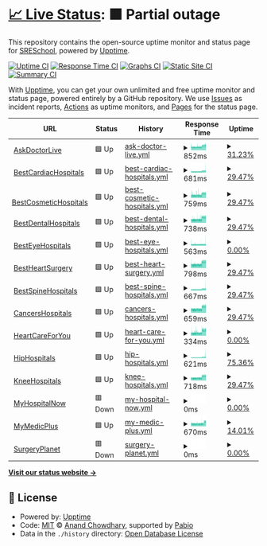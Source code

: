 # [📈 Live Status](https://SRESchool.github.io/AllMyhospitalnow-monitor-upptime): <!--live status--> **🟧 Partial outage**

This repository contains the open-source uptime monitor and status page for [SRESchool](https://SRESchool.github.io/AllMyhospitalnow-monitor-upptime), powered by [Upptime](https://github.com/upptime/upptime).

[![Uptime CI](https://github.com/SRESchool/AllMyhospitalnow-monitor-upptime/workflows/Uptime%20CI/badge.svg)](https://github.com/SRESchool/AllMyhospitalnow-monitor-upptime/actions?query=workflow%3A%22Uptime+CI%22)
[![Response Time CI](https://github.com/SRESchool/AllMyhospitalnow-monitor-upptime/workflows/Response%20Time%20CI/badge.svg)](https://github.com/SRESchool/AllMyhospitalnow-monitor-upptime/actions?query=workflow%3A%22Response+Time+CI%22)
[![Graphs CI](https://github.com/SRESchool/AllMyhospitalnow-monitor-upptime/workflows/Graphs%20CI/badge.svg)](https://github.com/SRESchool/AllMyhospitalnow-monitor-upptime/actions?query=workflow%3A%22Graphs+CI%22)
[![Static Site CI](https://github.com/SRESchool/AllMyhospitalnow-monitor-upptime/workflows/Static%20Site%20CI/badge.svg)](https://github.com/SRESchool/AllMyhospitalnow-monitor-upptime/actions?query=workflow%3A%22Static+Site+CI%22)
[![Summary CI](https://github.com/SRESchool/AllMyhospitalnow-monitor-upptime/workflows/Summary%20CI/badge.svg)](https://github.com/SRESchool/AllMyhospitalnow-monitor-upptime/actions?query=workflow%3A%22Summary+CI%22)

With [Upptime](https://upptime.js.org), you can get your own unlimited and free uptime monitor and status page, powered entirely by a GitHub repository. We use [Issues](https://github.com/SRESchool/AllMyhospitalnow-monitor-upptime/issues) as incident reports, [Actions](https://github.com/SRESchool/AllMyhospitalnow-monitor-upptime/actions) as uptime monitors, and [Pages](https://SRESchool.github.io/AllMyhospitalnow-monitor-upptime) for the status page.

<!--start: status pages-->
<!-- This summary is generated by Upptime (https://github.com/upptime/upptime) -->
<!-- Do not edit this manually, your changes will be overwritten -->
<!-- prettier-ignore -->
| URL | Status | History | Response Time | Uptime |
| --- | ------ | ------- | ------------- | ------ |
| <img alt="" src="https://icons.duckduckgo.com/ip3/askdoctorlive.com.ico" height="13"> [AskDoctorLive](https://askdoctorlive.com) | 🟩 Up | [ask-doctor-live.yml](https://github.com/SRESchool/AllMyhospitalnow-monitor-upptime/commits/HEAD/history/ask-doctor-live.yml) | <details><summary><img alt="Response time graph" src="./graphs/ask-doctor-live/response-time-week.png" height="20"> 852ms</summary><br><a href="https://SRESchool.github.io/AllMyhospitalnow-monitor-upptime/history/ask-doctor-live"><img alt="Response time 850" src="https://img.shields.io/endpoint?url=https%3A%2F%2Fraw.githubusercontent.com%2FSRESchool%2FAllMyhospitalnow-monitor-upptime%2FHEAD%2Fapi%2Fask-doctor-live%2Fresponse-time.json"></a><br><a href="https://SRESchool.github.io/AllMyhospitalnow-monitor-upptime/history/ask-doctor-live"><img alt="24-hour response time 1189" src="https://img.shields.io/endpoint?url=https%3A%2F%2Fraw.githubusercontent.com%2FSRESchool%2FAllMyhospitalnow-monitor-upptime%2FHEAD%2Fapi%2Fask-doctor-live%2Fresponse-time-day.json"></a><br><a href="https://SRESchool.github.io/AllMyhospitalnow-monitor-upptime/history/ask-doctor-live"><img alt="7-day response time 852" src="https://img.shields.io/endpoint?url=https%3A%2F%2Fraw.githubusercontent.com%2FSRESchool%2FAllMyhospitalnow-monitor-upptime%2FHEAD%2Fapi%2Fask-doctor-live%2Fresponse-time-week.json"></a><br><a href="https://SRESchool.github.io/AllMyhospitalnow-monitor-upptime/history/ask-doctor-live"><img alt="30-day response time 850" src="https://img.shields.io/endpoint?url=https%3A%2F%2Fraw.githubusercontent.com%2FSRESchool%2FAllMyhospitalnow-monitor-upptime%2FHEAD%2Fapi%2Fask-doctor-live%2Fresponse-time-month.json"></a><br><a href="https://SRESchool.github.io/AllMyhospitalnow-monitor-upptime/history/ask-doctor-live"><img alt="1-year response time 850" src="https://img.shields.io/endpoint?url=https%3A%2F%2Fraw.githubusercontent.com%2FSRESchool%2FAllMyhospitalnow-monitor-upptime%2FHEAD%2Fapi%2Fask-doctor-live%2Fresponse-time-year.json"></a></details> | <details><summary><a href="https://SRESchool.github.io/AllMyhospitalnow-monitor-upptime/history/ask-doctor-live">31.23%</a></summary><a href="https://SRESchool.github.io/AllMyhospitalnow-monitor-upptime/history/ask-doctor-live"><img alt="All-time uptime 29.01%" src="https://img.shields.io/endpoint?url=https%3A%2F%2Fraw.githubusercontent.com%2FSRESchool%2FAllMyhospitalnow-monitor-upptime%2FHEAD%2Fapi%2Fask-doctor-live%2Fuptime.json"></a><br><a href="https://SRESchool.github.io/AllMyhospitalnow-monitor-upptime/history/ask-doctor-live"><img alt="24-hour uptime 100.00%" src="https://img.shields.io/endpoint?url=https%3A%2F%2Fraw.githubusercontent.com%2FSRESchool%2FAllMyhospitalnow-monitor-upptime%2FHEAD%2Fapi%2Fask-doctor-live%2Fuptime-day.json"></a><br><a href="https://SRESchool.github.io/AllMyhospitalnow-monitor-upptime/history/ask-doctor-live"><img alt="7-day uptime 31.23%" src="https://img.shields.io/endpoint?url=https%3A%2F%2Fraw.githubusercontent.com%2FSRESchool%2FAllMyhospitalnow-monitor-upptime%2FHEAD%2Fapi%2Fask-doctor-live%2Fuptime-week.json"></a><br><a href="https://SRESchool.github.io/AllMyhospitalnow-monitor-upptime/history/ask-doctor-live"><img alt="30-day uptime 29.01%" src="https://img.shields.io/endpoint?url=https%3A%2F%2Fraw.githubusercontent.com%2FSRESchool%2FAllMyhospitalnow-monitor-upptime%2FHEAD%2Fapi%2Fask-doctor-live%2Fuptime-month.json"></a><br><a href="https://SRESchool.github.io/AllMyhospitalnow-monitor-upptime/history/ask-doctor-live"><img alt="1-year uptime 29.01%" src="https://img.shields.io/endpoint?url=https%3A%2F%2Fraw.githubusercontent.com%2FSRESchool%2FAllMyhospitalnow-monitor-upptime%2FHEAD%2Fapi%2Fask-doctor-live%2Fuptime-year.json"></a></details>
| <img alt="" src="https://icons.duckduckgo.com/ip3/bestcardiachospitals.com.ico" height="13"> [BestCardiacHospitals](https://bestcardiachospitals.com) | 🟩 Up | [best-cardiac-hospitals.yml](https://github.com/SRESchool/AllMyhospitalnow-monitor-upptime/commits/HEAD/history/best-cardiac-hospitals.yml) | <details><summary><img alt="Response time graph" src="./graphs/best-cardiac-hospitals/response-time-week.png" height="20"> 681ms</summary><br><a href="https://SRESchool.github.io/AllMyhospitalnow-monitor-upptime/history/best-cardiac-hospitals"><img alt="Response time 668" src="https://img.shields.io/endpoint?url=https%3A%2F%2Fraw.githubusercontent.com%2FSRESchool%2FAllMyhospitalnow-monitor-upptime%2FHEAD%2Fapi%2Fbest-cardiac-hospitals%2Fresponse-time.json"></a><br><a href="https://SRESchool.github.io/AllMyhospitalnow-monitor-upptime/history/best-cardiac-hospitals"><img alt="24-hour response time 1063" src="https://img.shields.io/endpoint?url=https%3A%2F%2Fraw.githubusercontent.com%2FSRESchool%2FAllMyhospitalnow-monitor-upptime%2FHEAD%2Fapi%2Fbest-cardiac-hospitals%2Fresponse-time-day.json"></a><br><a href="https://SRESchool.github.io/AllMyhospitalnow-monitor-upptime/history/best-cardiac-hospitals"><img alt="7-day response time 681" src="https://img.shields.io/endpoint?url=https%3A%2F%2Fraw.githubusercontent.com%2FSRESchool%2FAllMyhospitalnow-monitor-upptime%2FHEAD%2Fapi%2Fbest-cardiac-hospitals%2Fresponse-time-week.json"></a><br><a href="https://SRESchool.github.io/AllMyhospitalnow-monitor-upptime/history/best-cardiac-hospitals"><img alt="30-day response time 668" src="https://img.shields.io/endpoint?url=https%3A%2F%2Fraw.githubusercontent.com%2FSRESchool%2FAllMyhospitalnow-monitor-upptime%2FHEAD%2Fapi%2Fbest-cardiac-hospitals%2Fresponse-time-month.json"></a><br><a href="https://SRESchool.github.io/AllMyhospitalnow-monitor-upptime/history/best-cardiac-hospitals"><img alt="1-year response time 668" src="https://img.shields.io/endpoint?url=https%3A%2F%2Fraw.githubusercontent.com%2FSRESchool%2FAllMyhospitalnow-monitor-upptime%2FHEAD%2Fapi%2Fbest-cardiac-hospitals%2Fresponse-time-year.json"></a></details> | <details><summary><a href="https://SRESchool.github.io/AllMyhospitalnow-monitor-upptime/history/best-cardiac-hospitals">29.47%</a></summary><a href="https://SRESchool.github.io/AllMyhospitalnow-monitor-upptime/history/best-cardiac-hospitals"><img alt="All-time uptime 27.50%" src="https://img.shields.io/endpoint?url=https%3A%2F%2Fraw.githubusercontent.com%2FSRESchool%2FAllMyhospitalnow-monitor-upptime%2FHEAD%2Fapi%2Fbest-cardiac-hospitals%2Fuptime.json"></a><br><a href="https://SRESchool.github.io/AllMyhospitalnow-monitor-upptime/history/best-cardiac-hospitals"><img alt="24-hour uptime 100.00%" src="https://img.shields.io/endpoint?url=https%3A%2F%2Fraw.githubusercontent.com%2FSRESchool%2FAllMyhospitalnow-monitor-upptime%2FHEAD%2Fapi%2Fbest-cardiac-hospitals%2Fuptime-day.json"></a><br><a href="https://SRESchool.github.io/AllMyhospitalnow-monitor-upptime/history/best-cardiac-hospitals"><img alt="7-day uptime 29.47%" src="https://img.shields.io/endpoint?url=https%3A%2F%2Fraw.githubusercontent.com%2FSRESchool%2FAllMyhospitalnow-monitor-upptime%2FHEAD%2Fapi%2Fbest-cardiac-hospitals%2Fuptime-week.json"></a><br><a href="https://SRESchool.github.io/AllMyhospitalnow-monitor-upptime/history/best-cardiac-hospitals"><img alt="30-day uptime 27.50%" src="https://img.shields.io/endpoint?url=https%3A%2F%2Fraw.githubusercontent.com%2FSRESchool%2FAllMyhospitalnow-monitor-upptime%2FHEAD%2Fapi%2Fbest-cardiac-hospitals%2Fuptime-month.json"></a><br><a href="https://SRESchool.github.io/AllMyhospitalnow-monitor-upptime/history/best-cardiac-hospitals"><img alt="1-year uptime 27.50%" src="https://img.shields.io/endpoint?url=https%3A%2F%2Fraw.githubusercontent.com%2FSRESchool%2FAllMyhospitalnow-monitor-upptime%2FHEAD%2Fapi%2Fbest-cardiac-hospitals%2Fuptime-year.json"></a></details>
| <img alt="" src="https://icons.duckduckgo.com/ip3/bestcosmetichospitals.com.ico" height="13"> [BestCosmeticHospitals](https://bestcosmetichospitals.com) | 🟩 Up | [best-cosmetic-hospitals.yml](https://github.com/SRESchool/AllMyhospitalnow-monitor-upptime/commits/HEAD/history/best-cosmetic-hospitals.yml) | <details><summary><img alt="Response time graph" src="./graphs/best-cosmetic-hospitals/response-time-week.png" height="20"> 759ms</summary><br><a href="https://SRESchool.github.io/AllMyhospitalnow-monitor-upptime/history/best-cosmetic-hospitals"><img alt="Response time 743" src="https://img.shields.io/endpoint?url=https%3A%2F%2Fraw.githubusercontent.com%2FSRESchool%2FAllMyhospitalnow-monitor-upptime%2FHEAD%2Fapi%2Fbest-cosmetic-hospitals%2Fresponse-time.json"></a><br><a href="https://SRESchool.github.io/AllMyhospitalnow-monitor-upptime/history/best-cosmetic-hospitals"><img alt="24-hour response time 1104" src="https://img.shields.io/endpoint?url=https%3A%2F%2Fraw.githubusercontent.com%2FSRESchool%2FAllMyhospitalnow-monitor-upptime%2FHEAD%2Fapi%2Fbest-cosmetic-hospitals%2Fresponse-time-day.json"></a><br><a href="https://SRESchool.github.io/AllMyhospitalnow-monitor-upptime/history/best-cosmetic-hospitals"><img alt="7-day response time 759" src="https://img.shields.io/endpoint?url=https%3A%2F%2Fraw.githubusercontent.com%2FSRESchool%2FAllMyhospitalnow-monitor-upptime%2FHEAD%2Fapi%2Fbest-cosmetic-hospitals%2Fresponse-time-week.json"></a><br><a href="https://SRESchool.github.io/AllMyhospitalnow-monitor-upptime/history/best-cosmetic-hospitals"><img alt="30-day response time 743" src="https://img.shields.io/endpoint?url=https%3A%2F%2Fraw.githubusercontent.com%2FSRESchool%2FAllMyhospitalnow-monitor-upptime%2FHEAD%2Fapi%2Fbest-cosmetic-hospitals%2Fresponse-time-month.json"></a><br><a href="https://SRESchool.github.io/AllMyhospitalnow-monitor-upptime/history/best-cosmetic-hospitals"><img alt="1-year response time 743" src="https://img.shields.io/endpoint?url=https%3A%2F%2Fraw.githubusercontent.com%2FSRESchool%2FAllMyhospitalnow-monitor-upptime%2FHEAD%2Fapi%2Fbest-cosmetic-hospitals%2Fresponse-time-year.json"></a></details> | <details><summary><a href="https://SRESchool.github.io/AllMyhospitalnow-monitor-upptime/history/best-cosmetic-hospitals">29.47%</a></summary><a href="https://SRESchool.github.io/AllMyhospitalnow-monitor-upptime/history/best-cosmetic-hospitals"><img alt="All-time uptime 27.50%" src="https://img.shields.io/endpoint?url=https%3A%2F%2Fraw.githubusercontent.com%2FSRESchool%2FAllMyhospitalnow-monitor-upptime%2FHEAD%2Fapi%2Fbest-cosmetic-hospitals%2Fuptime.json"></a><br><a href="https://SRESchool.github.io/AllMyhospitalnow-monitor-upptime/history/best-cosmetic-hospitals"><img alt="24-hour uptime 100.00%" src="https://img.shields.io/endpoint?url=https%3A%2F%2Fraw.githubusercontent.com%2FSRESchool%2FAllMyhospitalnow-monitor-upptime%2FHEAD%2Fapi%2Fbest-cosmetic-hospitals%2Fuptime-day.json"></a><br><a href="https://SRESchool.github.io/AllMyhospitalnow-monitor-upptime/history/best-cosmetic-hospitals"><img alt="7-day uptime 29.47%" src="https://img.shields.io/endpoint?url=https%3A%2F%2Fraw.githubusercontent.com%2FSRESchool%2FAllMyhospitalnow-monitor-upptime%2FHEAD%2Fapi%2Fbest-cosmetic-hospitals%2Fuptime-week.json"></a><br><a href="https://SRESchool.github.io/AllMyhospitalnow-monitor-upptime/history/best-cosmetic-hospitals"><img alt="30-day uptime 27.50%" src="https://img.shields.io/endpoint?url=https%3A%2F%2Fraw.githubusercontent.com%2FSRESchool%2FAllMyhospitalnow-monitor-upptime%2FHEAD%2Fapi%2Fbest-cosmetic-hospitals%2Fuptime-month.json"></a><br><a href="https://SRESchool.github.io/AllMyhospitalnow-monitor-upptime/history/best-cosmetic-hospitals"><img alt="1-year uptime 27.50%" src="https://img.shields.io/endpoint?url=https%3A%2F%2Fraw.githubusercontent.com%2FSRESchool%2FAllMyhospitalnow-monitor-upptime%2FHEAD%2Fapi%2Fbest-cosmetic-hospitals%2Fuptime-year.json"></a></details>
| <img alt="" src="https://icons.duckduckgo.com/ip3/bestdentalhospitals.com.ico" height="13"> [BestDentalHospitals](https://bestdentalhospitals.com) | 🟩 Up | [best-dental-hospitals.yml](https://github.com/SRESchool/AllMyhospitalnow-monitor-upptime/commits/HEAD/history/best-dental-hospitals.yml) | <details><summary><img alt="Response time graph" src="./graphs/best-dental-hospitals/response-time-week.png" height="20"> 738ms</summary><br><a href="https://SRESchool.github.io/AllMyhospitalnow-monitor-upptime/history/best-dental-hospitals"><img alt="Response time 720" src="https://img.shields.io/endpoint?url=https%3A%2F%2Fraw.githubusercontent.com%2FSRESchool%2FAllMyhospitalnow-monitor-upptime%2FHEAD%2Fapi%2Fbest-dental-hospitals%2Fresponse-time.json"></a><br><a href="https://SRESchool.github.io/AllMyhospitalnow-monitor-upptime/history/best-dental-hospitals"><img alt="24-hour response time 1109" src="https://img.shields.io/endpoint?url=https%3A%2F%2Fraw.githubusercontent.com%2FSRESchool%2FAllMyhospitalnow-monitor-upptime%2FHEAD%2Fapi%2Fbest-dental-hospitals%2Fresponse-time-day.json"></a><br><a href="https://SRESchool.github.io/AllMyhospitalnow-monitor-upptime/history/best-dental-hospitals"><img alt="7-day response time 738" src="https://img.shields.io/endpoint?url=https%3A%2F%2Fraw.githubusercontent.com%2FSRESchool%2FAllMyhospitalnow-monitor-upptime%2FHEAD%2Fapi%2Fbest-dental-hospitals%2Fresponse-time-week.json"></a><br><a href="https://SRESchool.github.io/AllMyhospitalnow-monitor-upptime/history/best-dental-hospitals"><img alt="30-day response time 720" src="https://img.shields.io/endpoint?url=https%3A%2F%2Fraw.githubusercontent.com%2FSRESchool%2FAllMyhospitalnow-monitor-upptime%2FHEAD%2Fapi%2Fbest-dental-hospitals%2Fresponse-time-month.json"></a><br><a href="https://SRESchool.github.io/AllMyhospitalnow-monitor-upptime/history/best-dental-hospitals"><img alt="1-year response time 720" src="https://img.shields.io/endpoint?url=https%3A%2F%2Fraw.githubusercontent.com%2FSRESchool%2FAllMyhospitalnow-monitor-upptime%2FHEAD%2Fapi%2Fbest-dental-hospitals%2Fresponse-time-year.json"></a></details> | <details><summary><a href="https://SRESchool.github.io/AllMyhospitalnow-monitor-upptime/history/best-dental-hospitals">29.47%</a></summary><a href="https://SRESchool.github.io/AllMyhospitalnow-monitor-upptime/history/best-dental-hospitals"><img alt="All-time uptime 27.51%" src="https://img.shields.io/endpoint?url=https%3A%2F%2Fraw.githubusercontent.com%2FSRESchool%2FAllMyhospitalnow-monitor-upptime%2FHEAD%2Fapi%2Fbest-dental-hospitals%2Fuptime.json"></a><br><a href="https://SRESchool.github.io/AllMyhospitalnow-monitor-upptime/history/best-dental-hospitals"><img alt="24-hour uptime 100.00%" src="https://img.shields.io/endpoint?url=https%3A%2F%2Fraw.githubusercontent.com%2FSRESchool%2FAllMyhospitalnow-monitor-upptime%2FHEAD%2Fapi%2Fbest-dental-hospitals%2Fuptime-day.json"></a><br><a href="https://SRESchool.github.io/AllMyhospitalnow-monitor-upptime/history/best-dental-hospitals"><img alt="7-day uptime 29.47%" src="https://img.shields.io/endpoint?url=https%3A%2F%2Fraw.githubusercontent.com%2FSRESchool%2FAllMyhospitalnow-monitor-upptime%2FHEAD%2Fapi%2Fbest-dental-hospitals%2Fuptime-week.json"></a><br><a href="https://SRESchool.github.io/AllMyhospitalnow-monitor-upptime/history/best-dental-hospitals"><img alt="30-day uptime 27.51%" src="https://img.shields.io/endpoint?url=https%3A%2F%2Fraw.githubusercontent.com%2FSRESchool%2FAllMyhospitalnow-monitor-upptime%2FHEAD%2Fapi%2Fbest-dental-hospitals%2Fuptime-month.json"></a><br><a href="https://SRESchool.github.io/AllMyhospitalnow-monitor-upptime/history/best-dental-hospitals"><img alt="1-year uptime 27.51%" src="https://img.shields.io/endpoint?url=https%3A%2F%2Fraw.githubusercontent.com%2FSRESchool%2FAllMyhospitalnow-monitor-upptime%2FHEAD%2Fapi%2Fbest-dental-hospitals%2Fuptime-year.json"></a></details>
| <img alt="" src="https://icons.duckduckgo.com/ip3/besteyehospitals.com.ico" height="13"> [BestEyeHospitals](https://besteyehospitals.com) | 🟩 Up | [best-eye-hospitals.yml](https://github.com/SRESchool/AllMyhospitalnow-monitor-upptime/commits/HEAD/history/best-eye-hospitals.yml) | <details><summary><img alt="Response time graph" src="./graphs/best-eye-hospitals/response-time-week.png" height="20"> 563ms</summary><br><a href="https://SRESchool.github.io/AllMyhospitalnow-monitor-upptime/history/best-eye-hospitals"><img alt="Response time 562" src="https://img.shields.io/endpoint?url=https%3A%2F%2Fraw.githubusercontent.com%2FSRESchool%2FAllMyhospitalnow-monitor-upptime%2FHEAD%2Fapi%2Fbest-eye-hospitals%2Fresponse-time.json"></a><br><a href="https://SRESchool.github.io/AllMyhospitalnow-monitor-upptime/history/best-eye-hospitals"><img alt="24-hour response time 619" src="https://img.shields.io/endpoint?url=https%3A%2F%2Fraw.githubusercontent.com%2FSRESchool%2FAllMyhospitalnow-monitor-upptime%2FHEAD%2Fapi%2Fbest-eye-hospitals%2Fresponse-time-day.json"></a><br><a href="https://SRESchool.github.io/AllMyhospitalnow-monitor-upptime/history/best-eye-hospitals"><img alt="7-day response time 563" src="https://img.shields.io/endpoint?url=https%3A%2F%2Fraw.githubusercontent.com%2FSRESchool%2FAllMyhospitalnow-monitor-upptime%2FHEAD%2Fapi%2Fbest-eye-hospitals%2Fresponse-time-week.json"></a><br><a href="https://SRESchool.github.io/AllMyhospitalnow-monitor-upptime/history/best-eye-hospitals"><img alt="30-day response time 562" src="https://img.shields.io/endpoint?url=https%3A%2F%2Fraw.githubusercontent.com%2FSRESchool%2FAllMyhospitalnow-monitor-upptime%2FHEAD%2Fapi%2Fbest-eye-hospitals%2Fresponse-time-month.json"></a><br><a href="https://SRESchool.github.io/AllMyhospitalnow-monitor-upptime/history/best-eye-hospitals"><img alt="1-year response time 562" src="https://img.shields.io/endpoint?url=https%3A%2F%2Fraw.githubusercontent.com%2FSRESchool%2FAllMyhospitalnow-monitor-upptime%2FHEAD%2Fapi%2Fbest-eye-hospitals%2Fresponse-time-year.json"></a></details> | <details><summary><a href="https://SRESchool.github.io/AllMyhospitalnow-monitor-upptime/history/best-eye-hospitals">0.00%</a></summary><a href="https://SRESchool.github.io/AllMyhospitalnow-monitor-upptime/history/best-eye-hospitals"><img alt="All-time uptime 1.96%" src="https://img.shields.io/endpoint?url=https%3A%2F%2Fraw.githubusercontent.com%2FSRESchool%2FAllMyhospitalnow-monitor-upptime%2FHEAD%2Fapi%2Fbest-eye-hospitals%2Fuptime.json"></a><br><a href="https://SRESchool.github.io/AllMyhospitalnow-monitor-upptime/history/best-eye-hospitals"><img alt="24-hour uptime 0.00%" src="https://img.shields.io/endpoint?url=https%3A%2F%2Fraw.githubusercontent.com%2FSRESchool%2FAllMyhospitalnow-monitor-upptime%2FHEAD%2Fapi%2Fbest-eye-hospitals%2Fuptime-day.json"></a><br><a href="https://SRESchool.github.io/AllMyhospitalnow-monitor-upptime/history/best-eye-hospitals"><img alt="7-day uptime 0.00%" src="https://img.shields.io/endpoint?url=https%3A%2F%2Fraw.githubusercontent.com%2FSRESchool%2FAllMyhospitalnow-monitor-upptime%2FHEAD%2Fapi%2Fbest-eye-hospitals%2Fuptime-week.json"></a><br><a href="https://SRESchool.github.io/AllMyhospitalnow-monitor-upptime/history/best-eye-hospitals"><img alt="30-day uptime 1.96%" src="https://img.shields.io/endpoint?url=https%3A%2F%2Fraw.githubusercontent.com%2FSRESchool%2FAllMyhospitalnow-monitor-upptime%2FHEAD%2Fapi%2Fbest-eye-hospitals%2Fuptime-month.json"></a><br><a href="https://SRESchool.github.io/AllMyhospitalnow-monitor-upptime/history/best-eye-hospitals"><img alt="1-year uptime 1.96%" src="https://img.shields.io/endpoint?url=https%3A%2F%2Fraw.githubusercontent.com%2FSRESchool%2FAllMyhospitalnow-monitor-upptime%2FHEAD%2Fapi%2Fbest-eye-hospitals%2Fuptime-year.json"></a></details>
| <img alt="" src="https://icons.duckduckgo.com/ip3/bestheartsurgery.com.ico" height="13"> [BestHeartSurgery](https://bestheartsurgery.com) | 🟩 Up | [best-heart-surgery.yml](https://github.com/SRESchool/AllMyhospitalnow-monitor-upptime/commits/HEAD/history/best-heart-surgery.yml) | <details><summary><img alt="Response time graph" src="./graphs/best-heart-surgery/response-time-week.png" height="20"> 798ms</summary><br><a href="https://SRESchool.github.io/AllMyhospitalnow-monitor-upptime/history/best-heart-surgery"><img alt="Response time 778" src="https://img.shields.io/endpoint?url=https%3A%2F%2Fraw.githubusercontent.com%2FSRESchool%2FAllMyhospitalnow-monitor-upptime%2FHEAD%2Fapi%2Fbest-heart-surgery%2Fresponse-time.json"></a><br><a href="https://SRESchool.github.io/AllMyhospitalnow-monitor-upptime/history/best-heart-surgery"><img alt="24-hour response time 1235" src="https://img.shields.io/endpoint?url=https%3A%2F%2Fraw.githubusercontent.com%2FSRESchool%2FAllMyhospitalnow-monitor-upptime%2FHEAD%2Fapi%2Fbest-heart-surgery%2Fresponse-time-day.json"></a><br><a href="https://SRESchool.github.io/AllMyhospitalnow-monitor-upptime/history/best-heart-surgery"><img alt="7-day response time 798" src="https://img.shields.io/endpoint?url=https%3A%2F%2Fraw.githubusercontent.com%2FSRESchool%2FAllMyhospitalnow-monitor-upptime%2FHEAD%2Fapi%2Fbest-heart-surgery%2Fresponse-time-week.json"></a><br><a href="https://SRESchool.github.io/AllMyhospitalnow-monitor-upptime/history/best-heart-surgery"><img alt="30-day response time 778" src="https://img.shields.io/endpoint?url=https%3A%2F%2Fraw.githubusercontent.com%2FSRESchool%2FAllMyhospitalnow-monitor-upptime%2FHEAD%2Fapi%2Fbest-heart-surgery%2Fresponse-time-month.json"></a><br><a href="https://SRESchool.github.io/AllMyhospitalnow-monitor-upptime/history/best-heart-surgery"><img alt="1-year response time 778" src="https://img.shields.io/endpoint?url=https%3A%2F%2Fraw.githubusercontent.com%2FSRESchool%2FAllMyhospitalnow-monitor-upptime%2FHEAD%2Fapi%2Fbest-heart-surgery%2Fresponse-time-year.json"></a></details> | <details><summary><a href="https://SRESchool.github.io/AllMyhospitalnow-monitor-upptime/history/best-heart-surgery">29.47%</a></summary><a href="https://SRESchool.github.io/AllMyhospitalnow-monitor-upptime/history/best-heart-surgery"><img alt="All-time uptime 27.52%" src="https://img.shields.io/endpoint?url=https%3A%2F%2Fraw.githubusercontent.com%2FSRESchool%2FAllMyhospitalnow-monitor-upptime%2FHEAD%2Fapi%2Fbest-heart-surgery%2Fuptime.json"></a><br><a href="https://SRESchool.github.io/AllMyhospitalnow-monitor-upptime/history/best-heart-surgery"><img alt="24-hour uptime 100.00%" src="https://img.shields.io/endpoint?url=https%3A%2F%2Fraw.githubusercontent.com%2FSRESchool%2FAllMyhospitalnow-monitor-upptime%2FHEAD%2Fapi%2Fbest-heart-surgery%2Fuptime-day.json"></a><br><a href="https://SRESchool.github.io/AllMyhospitalnow-monitor-upptime/history/best-heart-surgery"><img alt="7-day uptime 29.47%" src="https://img.shields.io/endpoint?url=https%3A%2F%2Fraw.githubusercontent.com%2FSRESchool%2FAllMyhospitalnow-monitor-upptime%2FHEAD%2Fapi%2Fbest-heart-surgery%2Fuptime-week.json"></a><br><a href="https://SRESchool.github.io/AllMyhospitalnow-monitor-upptime/history/best-heart-surgery"><img alt="30-day uptime 27.52%" src="https://img.shields.io/endpoint?url=https%3A%2F%2Fraw.githubusercontent.com%2FSRESchool%2FAllMyhospitalnow-monitor-upptime%2FHEAD%2Fapi%2Fbest-heart-surgery%2Fuptime-month.json"></a><br><a href="https://SRESchool.github.io/AllMyhospitalnow-monitor-upptime/history/best-heart-surgery"><img alt="1-year uptime 27.52%" src="https://img.shields.io/endpoint?url=https%3A%2F%2Fraw.githubusercontent.com%2FSRESchool%2FAllMyhospitalnow-monitor-upptime%2FHEAD%2Fapi%2Fbest-heart-surgery%2Fuptime-year.json"></a></details>
| <img alt="" src="https://icons.duckduckgo.com/ip3/bestspinehospitals.com.ico" height="13"> [BestSpineHospitals](https://bestspinehospitals.com) | 🟩 Up | [best-spine-hospitals.yml](https://github.com/SRESchool/AllMyhospitalnow-monitor-upptime/commits/HEAD/history/best-spine-hospitals.yml) | <details><summary><img alt="Response time graph" src="./graphs/best-spine-hospitals/response-time-week.png" height="20"> 667ms</summary><br><a href="https://SRESchool.github.io/AllMyhospitalnow-monitor-upptime/history/best-spine-hospitals"><img alt="Response time 650" src="https://img.shields.io/endpoint?url=https%3A%2F%2Fraw.githubusercontent.com%2FSRESchool%2FAllMyhospitalnow-monitor-upptime%2FHEAD%2Fapi%2Fbest-spine-hospitals%2Fresponse-time.json"></a><br><a href="https://SRESchool.github.io/AllMyhospitalnow-monitor-upptime/history/best-spine-hospitals"><img alt="24-hour response time 1068" src="https://img.shields.io/endpoint?url=https%3A%2F%2Fraw.githubusercontent.com%2FSRESchool%2FAllMyhospitalnow-monitor-upptime%2FHEAD%2Fapi%2Fbest-spine-hospitals%2Fresponse-time-day.json"></a><br><a href="https://SRESchool.github.io/AllMyhospitalnow-monitor-upptime/history/best-spine-hospitals"><img alt="7-day response time 667" src="https://img.shields.io/endpoint?url=https%3A%2F%2Fraw.githubusercontent.com%2FSRESchool%2FAllMyhospitalnow-monitor-upptime%2FHEAD%2Fapi%2Fbest-spine-hospitals%2Fresponse-time-week.json"></a><br><a href="https://SRESchool.github.io/AllMyhospitalnow-monitor-upptime/history/best-spine-hospitals"><img alt="30-day response time 650" src="https://img.shields.io/endpoint?url=https%3A%2F%2Fraw.githubusercontent.com%2FSRESchool%2FAllMyhospitalnow-monitor-upptime%2FHEAD%2Fapi%2Fbest-spine-hospitals%2Fresponse-time-month.json"></a><br><a href="https://SRESchool.github.io/AllMyhospitalnow-monitor-upptime/history/best-spine-hospitals"><img alt="1-year response time 650" src="https://img.shields.io/endpoint?url=https%3A%2F%2Fraw.githubusercontent.com%2FSRESchool%2FAllMyhospitalnow-monitor-upptime%2FHEAD%2Fapi%2Fbest-spine-hospitals%2Fresponse-time-year.json"></a></details> | <details><summary><a href="https://SRESchool.github.io/AllMyhospitalnow-monitor-upptime/history/best-spine-hospitals">29.47%</a></summary><a href="https://SRESchool.github.io/AllMyhospitalnow-monitor-upptime/history/best-spine-hospitals"><img alt="All-time uptime 27.52%" src="https://img.shields.io/endpoint?url=https%3A%2F%2Fraw.githubusercontent.com%2FSRESchool%2FAllMyhospitalnow-monitor-upptime%2FHEAD%2Fapi%2Fbest-spine-hospitals%2Fuptime.json"></a><br><a href="https://SRESchool.github.io/AllMyhospitalnow-monitor-upptime/history/best-spine-hospitals"><img alt="24-hour uptime 100.00%" src="https://img.shields.io/endpoint?url=https%3A%2F%2Fraw.githubusercontent.com%2FSRESchool%2FAllMyhospitalnow-monitor-upptime%2FHEAD%2Fapi%2Fbest-spine-hospitals%2Fuptime-day.json"></a><br><a href="https://SRESchool.github.io/AllMyhospitalnow-monitor-upptime/history/best-spine-hospitals"><img alt="7-day uptime 29.47%" src="https://img.shields.io/endpoint?url=https%3A%2F%2Fraw.githubusercontent.com%2FSRESchool%2FAllMyhospitalnow-monitor-upptime%2FHEAD%2Fapi%2Fbest-spine-hospitals%2Fuptime-week.json"></a><br><a href="https://SRESchool.github.io/AllMyhospitalnow-monitor-upptime/history/best-spine-hospitals"><img alt="30-day uptime 27.52%" src="https://img.shields.io/endpoint?url=https%3A%2F%2Fraw.githubusercontent.com%2FSRESchool%2FAllMyhospitalnow-monitor-upptime%2FHEAD%2Fapi%2Fbest-spine-hospitals%2Fuptime-month.json"></a><br><a href="https://SRESchool.github.io/AllMyhospitalnow-monitor-upptime/history/best-spine-hospitals"><img alt="1-year uptime 27.52%" src="https://img.shields.io/endpoint?url=https%3A%2F%2Fraw.githubusercontent.com%2FSRESchool%2FAllMyhospitalnow-monitor-upptime%2FHEAD%2Fapi%2Fbest-spine-hospitals%2Fuptime-year.json"></a></details>
| <img alt="" src="https://icons.duckduckgo.com/ip3/cancershospitals.com.ico" height="13"> [CancersHospitals](https://cancershospitals.com) | 🟩 Up | [cancers-hospitals.yml](https://github.com/SRESchool/AllMyhospitalnow-monitor-upptime/commits/HEAD/history/cancers-hospitals.yml) | <details><summary><img alt="Response time graph" src="./graphs/cancers-hospitals/response-time-week.png" height="20"> 659ms</summary><br><a href="https://SRESchool.github.io/AllMyhospitalnow-monitor-upptime/history/cancers-hospitals"><img alt="Response time 645" src="https://img.shields.io/endpoint?url=https%3A%2F%2Fraw.githubusercontent.com%2FSRESchool%2FAllMyhospitalnow-monitor-upptime%2FHEAD%2Fapi%2Fcancers-hospitals%2Fresponse-time.json"></a><br><a href="https://SRESchool.github.io/AllMyhospitalnow-monitor-upptime/history/cancers-hospitals"><img alt="24-hour response time 1013" src="https://img.shields.io/endpoint?url=https%3A%2F%2Fraw.githubusercontent.com%2FSRESchool%2FAllMyhospitalnow-monitor-upptime%2FHEAD%2Fapi%2Fcancers-hospitals%2Fresponse-time-day.json"></a><br><a href="https://SRESchool.github.io/AllMyhospitalnow-monitor-upptime/history/cancers-hospitals"><img alt="7-day response time 659" src="https://img.shields.io/endpoint?url=https%3A%2F%2Fraw.githubusercontent.com%2FSRESchool%2FAllMyhospitalnow-monitor-upptime%2FHEAD%2Fapi%2Fcancers-hospitals%2Fresponse-time-week.json"></a><br><a href="https://SRESchool.github.io/AllMyhospitalnow-monitor-upptime/history/cancers-hospitals"><img alt="30-day response time 645" src="https://img.shields.io/endpoint?url=https%3A%2F%2Fraw.githubusercontent.com%2FSRESchool%2FAllMyhospitalnow-monitor-upptime%2FHEAD%2Fapi%2Fcancers-hospitals%2Fresponse-time-month.json"></a><br><a href="https://SRESchool.github.io/AllMyhospitalnow-monitor-upptime/history/cancers-hospitals"><img alt="1-year response time 645" src="https://img.shields.io/endpoint?url=https%3A%2F%2Fraw.githubusercontent.com%2FSRESchool%2FAllMyhospitalnow-monitor-upptime%2FHEAD%2Fapi%2Fcancers-hospitals%2Fresponse-time-year.json"></a></details> | <details><summary><a href="https://SRESchool.github.io/AllMyhospitalnow-monitor-upptime/history/cancers-hospitals">29.47%</a></summary><a href="https://SRESchool.github.io/AllMyhospitalnow-monitor-upptime/history/cancers-hospitals"><img alt="All-time uptime 27.52%" src="https://img.shields.io/endpoint?url=https%3A%2F%2Fraw.githubusercontent.com%2FSRESchool%2FAllMyhospitalnow-monitor-upptime%2FHEAD%2Fapi%2Fcancers-hospitals%2Fuptime.json"></a><br><a href="https://SRESchool.github.io/AllMyhospitalnow-monitor-upptime/history/cancers-hospitals"><img alt="24-hour uptime 100.00%" src="https://img.shields.io/endpoint?url=https%3A%2F%2Fraw.githubusercontent.com%2FSRESchool%2FAllMyhospitalnow-monitor-upptime%2FHEAD%2Fapi%2Fcancers-hospitals%2Fuptime-day.json"></a><br><a href="https://SRESchool.github.io/AllMyhospitalnow-monitor-upptime/history/cancers-hospitals"><img alt="7-day uptime 29.47%" src="https://img.shields.io/endpoint?url=https%3A%2F%2Fraw.githubusercontent.com%2FSRESchool%2FAllMyhospitalnow-monitor-upptime%2FHEAD%2Fapi%2Fcancers-hospitals%2Fuptime-week.json"></a><br><a href="https://SRESchool.github.io/AllMyhospitalnow-monitor-upptime/history/cancers-hospitals"><img alt="30-day uptime 27.52%" src="https://img.shields.io/endpoint?url=https%3A%2F%2Fraw.githubusercontent.com%2FSRESchool%2FAllMyhospitalnow-monitor-upptime%2FHEAD%2Fapi%2Fcancers-hospitals%2Fuptime-month.json"></a><br><a href="https://SRESchool.github.io/AllMyhospitalnow-monitor-upptime/history/cancers-hospitals"><img alt="1-year uptime 27.52%" src="https://img.shields.io/endpoint?url=https%3A%2F%2Fraw.githubusercontent.com%2FSRESchool%2FAllMyhospitalnow-monitor-upptime%2FHEAD%2Fapi%2Fcancers-hospitals%2Fuptime-year.json"></a></details>
| <img alt="" src="https://icons.duckduckgo.com/ip3/heartcareforyou.in.ico" height="13"> [HeartCareForYou](https://heartcareforyou.in) | 🟩 Up | [heart-care-for-you.yml](https://github.com/SRESchool/AllMyhospitalnow-monitor-upptime/commits/HEAD/history/heart-care-for-you.yml) | <details><summary><img alt="Response time graph" src="./graphs/heart-care-for-you/response-time-week.png" height="20"> 334ms</summary><br><a href="https://SRESchool.github.io/AllMyhospitalnow-monitor-upptime/history/heart-care-for-you"><img alt="Response time 326" src="https://img.shields.io/endpoint?url=https%3A%2F%2Fraw.githubusercontent.com%2FSRESchool%2FAllMyhospitalnow-monitor-upptime%2FHEAD%2Fapi%2Fheart-care-for-you%2Fresponse-time.json"></a><br><a href="https://SRESchool.github.io/AllMyhospitalnow-monitor-upptime/history/heart-care-for-you"><img alt="24-hour response time 538" src="https://img.shields.io/endpoint?url=https%3A%2F%2Fraw.githubusercontent.com%2FSRESchool%2FAllMyhospitalnow-monitor-upptime%2FHEAD%2Fapi%2Fheart-care-for-you%2Fresponse-time-day.json"></a><br><a href="https://SRESchool.github.io/AllMyhospitalnow-monitor-upptime/history/heart-care-for-you"><img alt="7-day response time 334" src="https://img.shields.io/endpoint?url=https%3A%2F%2Fraw.githubusercontent.com%2FSRESchool%2FAllMyhospitalnow-monitor-upptime%2FHEAD%2Fapi%2Fheart-care-for-you%2Fresponse-time-week.json"></a><br><a href="https://SRESchool.github.io/AllMyhospitalnow-monitor-upptime/history/heart-care-for-you"><img alt="30-day response time 326" src="https://img.shields.io/endpoint?url=https%3A%2F%2Fraw.githubusercontent.com%2FSRESchool%2FAllMyhospitalnow-monitor-upptime%2FHEAD%2Fapi%2Fheart-care-for-you%2Fresponse-time-month.json"></a><br><a href="https://SRESchool.github.io/AllMyhospitalnow-monitor-upptime/history/heart-care-for-you"><img alt="1-year response time 326" src="https://img.shields.io/endpoint?url=https%3A%2F%2Fraw.githubusercontent.com%2FSRESchool%2FAllMyhospitalnow-monitor-upptime%2FHEAD%2Fapi%2Fheart-care-for-you%2Fresponse-time-year.json"></a></details> | <details><summary><a href="https://SRESchool.github.io/AllMyhospitalnow-monitor-upptime/history/heart-care-for-you">0.00%</a></summary><a href="https://SRESchool.github.io/AllMyhospitalnow-monitor-upptime/history/heart-care-for-you"><img alt="All-time uptime 1.97%" src="https://img.shields.io/endpoint?url=https%3A%2F%2Fraw.githubusercontent.com%2FSRESchool%2FAllMyhospitalnow-monitor-upptime%2FHEAD%2Fapi%2Fheart-care-for-you%2Fuptime.json"></a><br><a href="https://SRESchool.github.io/AllMyhospitalnow-monitor-upptime/history/heart-care-for-you"><img alt="24-hour uptime 0.00%" src="https://img.shields.io/endpoint?url=https%3A%2F%2Fraw.githubusercontent.com%2FSRESchool%2FAllMyhospitalnow-monitor-upptime%2FHEAD%2Fapi%2Fheart-care-for-you%2Fuptime-day.json"></a><br><a href="https://SRESchool.github.io/AllMyhospitalnow-monitor-upptime/history/heart-care-for-you"><img alt="7-day uptime 0.00%" src="https://img.shields.io/endpoint?url=https%3A%2F%2Fraw.githubusercontent.com%2FSRESchool%2FAllMyhospitalnow-monitor-upptime%2FHEAD%2Fapi%2Fheart-care-for-you%2Fuptime-week.json"></a><br><a href="https://SRESchool.github.io/AllMyhospitalnow-monitor-upptime/history/heart-care-for-you"><img alt="30-day uptime 1.97%" src="https://img.shields.io/endpoint?url=https%3A%2F%2Fraw.githubusercontent.com%2FSRESchool%2FAllMyhospitalnow-monitor-upptime%2FHEAD%2Fapi%2Fheart-care-for-you%2Fuptime-month.json"></a><br><a href="https://SRESchool.github.io/AllMyhospitalnow-monitor-upptime/history/heart-care-for-you"><img alt="1-year uptime 1.97%" src="https://img.shields.io/endpoint?url=https%3A%2F%2Fraw.githubusercontent.com%2FSRESchool%2FAllMyhospitalnow-monitor-upptime%2FHEAD%2Fapi%2Fheart-care-for-you%2Fuptime-year.json"></a></details>
| <img alt="" src="https://icons.duckduckgo.com/ip3/hiphospitals.com.ico" height="13"> [HipHospitals](https://hiphospitals.com) | 🟩 Up | [hip-hospitals.yml](https://github.com/SRESchool/AllMyhospitalnow-monitor-upptime/commits/HEAD/history/hip-hospitals.yml) | <details><summary><img alt="Response time graph" src="./graphs/hip-hospitals/response-time-week.png" height="20"> 621ms</summary><br><a href="https://SRESchool.github.io/AllMyhospitalnow-monitor-upptime/history/hip-hospitals"><img alt="Response time 603" src="https://img.shields.io/endpoint?url=https%3A%2F%2Fraw.githubusercontent.com%2FSRESchool%2FAllMyhospitalnow-monitor-upptime%2FHEAD%2Fapi%2Fhip-hospitals%2Fresponse-time.json"></a><br><a href="https://SRESchool.github.io/AllMyhospitalnow-monitor-upptime/history/hip-hospitals"><img alt="24-hour response time 1166" src="https://img.shields.io/endpoint?url=https%3A%2F%2Fraw.githubusercontent.com%2FSRESchool%2FAllMyhospitalnow-monitor-upptime%2FHEAD%2Fapi%2Fhip-hospitals%2Fresponse-time-day.json"></a><br><a href="https://SRESchool.github.io/AllMyhospitalnow-monitor-upptime/history/hip-hospitals"><img alt="7-day response time 621" src="https://img.shields.io/endpoint?url=https%3A%2F%2Fraw.githubusercontent.com%2FSRESchool%2FAllMyhospitalnow-monitor-upptime%2FHEAD%2Fapi%2Fhip-hospitals%2Fresponse-time-week.json"></a><br><a href="https://SRESchool.github.io/AllMyhospitalnow-monitor-upptime/history/hip-hospitals"><img alt="30-day response time 603" src="https://img.shields.io/endpoint?url=https%3A%2F%2Fraw.githubusercontent.com%2FSRESchool%2FAllMyhospitalnow-monitor-upptime%2FHEAD%2Fapi%2Fhip-hospitals%2Fresponse-time-month.json"></a><br><a href="https://SRESchool.github.io/AllMyhospitalnow-monitor-upptime/history/hip-hospitals"><img alt="1-year response time 603" src="https://img.shields.io/endpoint?url=https%3A%2F%2Fraw.githubusercontent.com%2FSRESchool%2FAllMyhospitalnow-monitor-upptime%2FHEAD%2Fapi%2Fhip-hospitals%2Fresponse-time-year.json"></a></details> | <details><summary><a href="https://SRESchool.github.io/AllMyhospitalnow-monitor-upptime/history/hip-hospitals">75.36%</a></summary><a href="https://SRESchool.github.io/AllMyhospitalnow-monitor-upptime/history/hip-hospitals"><img alt="All-time uptime 69.93%" src="https://img.shields.io/endpoint?url=https%3A%2F%2Fraw.githubusercontent.com%2FSRESchool%2FAllMyhospitalnow-monitor-upptime%2FHEAD%2Fapi%2Fhip-hospitals%2Fuptime.json"></a><br><a href="https://SRESchool.github.io/AllMyhospitalnow-monitor-upptime/history/hip-hospitals"><img alt="24-hour uptime 98.05%" src="https://img.shields.io/endpoint?url=https%3A%2F%2Fraw.githubusercontent.com%2FSRESchool%2FAllMyhospitalnow-monitor-upptime%2FHEAD%2Fapi%2Fhip-hospitals%2Fuptime-day.json"></a><br><a href="https://SRESchool.github.io/AllMyhospitalnow-monitor-upptime/history/hip-hospitals"><img alt="7-day uptime 75.36%" src="https://img.shields.io/endpoint?url=https%3A%2F%2Fraw.githubusercontent.com%2FSRESchool%2FAllMyhospitalnow-monitor-upptime%2FHEAD%2Fapi%2Fhip-hospitals%2Fuptime-week.json"></a><br><a href="https://SRESchool.github.io/AllMyhospitalnow-monitor-upptime/history/hip-hospitals"><img alt="30-day uptime 69.93%" src="https://img.shields.io/endpoint?url=https%3A%2F%2Fraw.githubusercontent.com%2FSRESchool%2FAllMyhospitalnow-monitor-upptime%2FHEAD%2Fapi%2Fhip-hospitals%2Fuptime-month.json"></a><br><a href="https://SRESchool.github.io/AllMyhospitalnow-monitor-upptime/history/hip-hospitals"><img alt="1-year uptime 69.93%" src="https://img.shields.io/endpoint?url=https%3A%2F%2Fraw.githubusercontent.com%2FSRESchool%2FAllMyhospitalnow-monitor-upptime%2FHEAD%2Fapi%2Fhip-hospitals%2Fuptime-year.json"></a></details>
| <img alt="" src="https://icons.duckduckgo.com/ip3/kneehospitals.com.ico" height="13"> [KneeHospitals](https://kneehospitals.com) | 🟩 Up | [knee-hospitals.yml](https://github.com/SRESchool/AllMyhospitalnow-monitor-upptime/commits/HEAD/history/knee-hospitals.yml) | <details><summary><img alt="Response time graph" src="./graphs/knee-hospitals/response-time-week.png" height="20"> 718ms</summary><br><a href="https://SRESchool.github.io/AllMyhospitalnow-monitor-upptime/history/knee-hospitals"><img alt="Response time 700" src="https://img.shields.io/endpoint?url=https%3A%2F%2Fraw.githubusercontent.com%2FSRESchool%2FAllMyhospitalnow-monitor-upptime%2FHEAD%2Fapi%2Fknee-hospitals%2Fresponse-time.json"></a><br><a href="https://SRESchool.github.io/AllMyhospitalnow-monitor-upptime/history/knee-hospitals"><img alt="24-hour response time 1125" src="https://img.shields.io/endpoint?url=https%3A%2F%2Fraw.githubusercontent.com%2FSRESchool%2FAllMyhospitalnow-monitor-upptime%2FHEAD%2Fapi%2Fknee-hospitals%2Fresponse-time-day.json"></a><br><a href="https://SRESchool.github.io/AllMyhospitalnow-monitor-upptime/history/knee-hospitals"><img alt="7-day response time 718" src="https://img.shields.io/endpoint?url=https%3A%2F%2Fraw.githubusercontent.com%2FSRESchool%2FAllMyhospitalnow-monitor-upptime%2FHEAD%2Fapi%2Fknee-hospitals%2Fresponse-time-week.json"></a><br><a href="https://SRESchool.github.io/AllMyhospitalnow-monitor-upptime/history/knee-hospitals"><img alt="30-day response time 700" src="https://img.shields.io/endpoint?url=https%3A%2F%2Fraw.githubusercontent.com%2FSRESchool%2FAllMyhospitalnow-monitor-upptime%2FHEAD%2Fapi%2Fknee-hospitals%2Fresponse-time-month.json"></a><br><a href="https://SRESchool.github.io/AllMyhospitalnow-monitor-upptime/history/knee-hospitals"><img alt="1-year response time 700" src="https://img.shields.io/endpoint?url=https%3A%2F%2Fraw.githubusercontent.com%2FSRESchool%2FAllMyhospitalnow-monitor-upptime%2FHEAD%2Fapi%2Fknee-hospitals%2Fresponse-time-year.json"></a></details> | <details><summary><a href="https://SRESchool.github.io/AllMyhospitalnow-monitor-upptime/history/knee-hospitals">29.47%</a></summary><a href="https://SRESchool.github.io/AllMyhospitalnow-monitor-upptime/history/knee-hospitals"><img alt="All-time uptime 27.54%" src="https://img.shields.io/endpoint?url=https%3A%2F%2Fraw.githubusercontent.com%2FSRESchool%2FAllMyhospitalnow-monitor-upptime%2FHEAD%2Fapi%2Fknee-hospitals%2Fuptime.json"></a><br><a href="https://SRESchool.github.io/AllMyhospitalnow-monitor-upptime/history/knee-hospitals"><img alt="24-hour uptime 100.00%" src="https://img.shields.io/endpoint?url=https%3A%2F%2Fraw.githubusercontent.com%2FSRESchool%2FAllMyhospitalnow-monitor-upptime%2FHEAD%2Fapi%2Fknee-hospitals%2Fuptime-day.json"></a><br><a href="https://SRESchool.github.io/AllMyhospitalnow-monitor-upptime/history/knee-hospitals"><img alt="7-day uptime 29.47%" src="https://img.shields.io/endpoint?url=https%3A%2F%2Fraw.githubusercontent.com%2FSRESchool%2FAllMyhospitalnow-monitor-upptime%2FHEAD%2Fapi%2Fknee-hospitals%2Fuptime-week.json"></a><br><a href="https://SRESchool.github.io/AllMyhospitalnow-monitor-upptime/history/knee-hospitals"><img alt="30-day uptime 27.54%" src="https://img.shields.io/endpoint?url=https%3A%2F%2Fraw.githubusercontent.com%2FSRESchool%2FAllMyhospitalnow-monitor-upptime%2FHEAD%2Fapi%2Fknee-hospitals%2Fuptime-month.json"></a><br><a href="https://SRESchool.github.io/AllMyhospitalnow-monitor-upptime/history/knee-hospitals"><img alt="1-year uptime 27.54%" src="https://img.shields.io/endpoint?url=https%3A%2F%2Fraw.githubusercontent.com%2FSRESchool%2FAllMyhospitalnow-monitor-upptime%2FHEAD%2Fapi%2Fknee-hospitals%2Fuptime-year.json"></a></details>
| <img alt="" src="https://icons.duckduckgo.com/ip3/myhospitalnow.com.ico" height="13"> [MyHospitalNow](https://myhospitalnow.com) | 🟥 Down | [my-hospital-now.yml](https://github.com/SRESchool/AllMyhospitalnow-monitor-upptime/commits/HEAD/history/my-hospital-now.yml) | <details><summary><img alt="Response time graph" src="./graphs/my-hospital-now/response-time-week.png" height="20"> 0ms</summary><br><a href="https://SRESchool.github.io/AllMyhospitalnow-monitor-upptime/history/my-hospital-now"><img alt="Response time 0" src="https://img.shields.io/endpoint?url=https%3A%2F%2Fraw.githubusercontent.com%2FSRESchool%2FAllMyhospitalnow-monitor-upptime%2FHEAD%2Fapi%2Fmy-hospital-now%2Fresponse-time.json"></a><br><a href="https://SRESchool.github.io/AllMyhospitalnow-monitor-upptime/history/my-hospital-now"><img alt="24-hour response time 0" src="https://img.shields.io/endpoint?url=https%3A%2F%2Fraw.githubusercontent.com%2FSRESchool%2FAllMyhospitalnow-monitor-upptime%2FHEAD%2Fapi%2Fmy-hospital-now%2Fresponse-time-day.json"></a><br><a href="https://SRESchool.github.io/AllMyhospitalnow-monitor-upptime/history/my-hospital-now"><img alt="7-day response time 0" src="https://img.shields.io/endpoint?url=https%3A%2F%2Fraw.githubusercontent.com%2FSRESchool%2FAllMyhospitalnow-monitor-upptime%2FHEAD%2Fapi%2Fmy-hospital-now%2Fresponse-time-week.json"></a><br><a href="https://SRESchool.github.io/AllMyhospitalnow-monitor-upptime/history/my-hospital-now"><img alt="30-day response time 0" src="https://img.shields.io/endpoint?url=https%3A%2F%2Fraw.githubusercontent.com%2FSRESchool%2FAllMyhospitalnow-monitor-upptime%2FHEAD%2Fapi%2Fmy-hospital-now%2Fresponse-time-month.json"></a><br><a href="https://SRESchool.github.io/AllMyhospitalnow-monitor-upptime/history/my-hospital-now"><img alt="1-year response time 0" src="https://img.shields.io/endpoint?url=https%3A%2F%2Fraw.githubusercontent.com%2FSRESchool%2FAllMyhospitalnow-monitor-upptime%2FHEAD%2Fapi%2Fmy-hospital-now%2Fresponse-time-year.json"></a></details> | <details><summary><a href="https://SRESchool.github.io/AllMyhospitalnow-monitor-upptime/history/my-hospital-now">0.00%</a></summary><a href="https://SRESchool.github.io/AllMyhospitalnow-monitor-upptime/history/my-hospital-now"><img alt="All-time uptime 0.00%" src="https://img.shields.io/endpoint?url=https%3A%2F%2Fraw.githubusercontent.com%2FSRESchool%2FAllMyhospitalnow-monitor-upptime%2FHEAD%2Fapi%2Fmy-hospital-now%2Fuptime.json"></a><br><a href="https://SRESchool.github.io/AllMyhospitalnow-monitor-upptime/history/my-hospital-now"><img alt="24-hour uptime 0.00%" src="https://img.shields.io/endpoint?url=https%3A%2F%2Fraw.githubusercontent.com%2FSRESchool%2FAllMyhospitalnow-monitor-upptime%2FHEAD%2Fapi%2Fmy-hospital-now%2Fuptime-day.json"></a><br><a href="https://SRESchool.github.io/AllMyhospitalnow-monitor-upptime/history/my-hospital-now"><img alt="7-day uptime 0.00%" src="https://img.shields.io/endpoint?url=https%3A%2F%2Fraw.githubusercontent.com%2FSRESchool%2FAllMyhospitalnow-monitor-upptime%2FHEAD%2Fapi%2Fmy-hospital-now%2Fuptime-week.json"></a><br><a href="https://SRESchool.github.io/AllMyhospitalnow-monitor-upptime/history/my-hospital-now"><img alt="30-day uptime 0.00%" src="https://img.shields.io/endpoint?url=https%3A%2F%2Fraw.githubusercontent.com%2FSRESchool%2FAllMyhospitalnow-monitor-upptime%2FHEAD%2Fapi%2Fmy-hospital-now%2Fuptime-month.json"></a><br><a href="https://SRESchool.github.io/AllMyhospitalnow-monitor-upptime/history/my-hospital-now"><img alt="1-year uptime 0.00%" src="https://img.shields.io/endpoint?url=https%3A%2F%2Fraw.githubusercontent.com%2FSRESchool%2FAllMyhospitalnow-monitor-upptime%2FHEAD%2Fapi%2Fmy-hospital-now%2Fuptime-year.json"></a></details>
| <img alt="" src="https://icons.duckduckgo.com/ip3/mymedicplus.com.ico" height="13"> [MyMedicPlus](https://mymedicplus.com) | 🟩 Up | [my-medic-plus.yml](https://github.com/SRESchool/AllMyhospitalnow-monitor-upptime/commits/HEAD/history/my-medic-plus.yml) | <details><summary><img alt="Response time graph" src="./graphs/my-medic-plus/response-time-week.png" height="20"> 670ms</summary><br><a href="https://SRESchool.github.io/AllMyhospitalnow-monitor-upptime/history/my-medic-plus"><img alt="Response time 661" src="https://img.shields.io/endpoint?url=https%3A%2F%2Fraw.githubusercontent.com%2FSRESchool%2FAllMyhospitalnow-monitor-upptime%2FHEAD%2Fapi%2Fmy-medic-plus%2Fresponse-time.json"></a><br><a href="https://SRESchool.github.io/AllMyhospitalnow-monitor-upptime/history/my-medic-plus"><img alt="24-hour response time 1125" src="https://img.shields.io/endpoint?url=https%3A%2F%2Fraw.githubusercontent.com%2FSRESchool%2FAllMyhospitalnow-monitor-upptime%2FHEAD%2Fapi%2Fmy-medic-plus%2Fresponse-time-day.json"></a><br><a href="https://SRESchool.github.io/AllMyhospitalnow-monitor-upptime/history/my-medic-plus"><img alt="7-day response time 670" src="https://img.shields.io/endpoint?url=https%3A%2F%2Fraw.githubusercontent.com%2FSRESchool%2FAllMyhospitalnow-monitor-upptime%2FHEAD%2Fapi%2Fmy-medic-plus%2Fresponse-time-week.json"></a><br><a href="https://SRESchool.github.io/AllMyhospitalnow-monitor-upptime/history/my-medic-plus"><img alt="30-day response time 661" src="https://img.shields.io/endpoint?url=https%3A%2F%2Fraw.githubusercontent.com%2FSRESchool%2FAllMyhospitalnow-monitor-upptime%2FHEAD%2Fapi%2Fmy-medic-plus%2Fresponse-time-month.json"></a><br><a href="https://SRESchool.github.io/AllMyhospitalnow-monitor-upptime/history/my-medic-plus"><img alt="1-year response time 661" src="https://img.shields.io/endpoint?url=https%3A%2F%2Fraw.githubusercontent.com%2FSRESchool%2FAllMyhospitalnow-monitor-upptime%2FHEAD%2Fapi%2Fmy-medic-plus%2Fresponse-time-year.json"></a></details> | <details><summary><a href="https://SRESchool.github.io/AllMyhospitalnow-monitor-upptime/history/my-medic-plus">14.01%</a></summary><a href="https://SRESchool.github.io/AllMyhospitalnow-monitor-upptime/history/my-medic-plus"><img alt="All-time uptime 14.14%" src="https://img.shields.io/endpoint?url=https%3A%2F%2Fraw.githubusercontent.com%2FSRESchool%2FAllMyhospitalnow-monitor-upptime%2FHEAD%2Fapi%2Fmy-medic-plus%2Fuptime.json"></a><br><a href="https://SRESchool.github.io/AllMyhospitalnow-monitor-upptime/history/my-medic-plus"><img alt="24-hour uptime 98.08%" src="https://img.shields.io/endpoint?url=https%3A%2F%2Fraw.githubusercontent.com%2FSRESchool%2FAllMyhospitalnow-monitor-upptime%2FHEAD%2Fapi%2Fmy-medic-plus%2Fuptime-day.json"></a><br><a href="https://SRESchool.github.io/AllMyhospitalnow-monitor-upptime/history/my-medic-plus"><img alt="7-day uptime 14.01%" src="https://img.shields.io/endpoint?url=https%3A%2F%2Fraw.githubusercontent.com%2FSRESchool%2FAllMyhospitalnow-monitor-upptime%2FHEAD%2Fapi%2Fmy-medic-plus%2Fuptime-week.json"></a><br><a href="https://SRESchool.github.io/AllMyhospitalnow-monitor-upptime/history/my-medic-plus"><img alt="30-day uptime 14.14%" src="https://img.shields.io/endpoint?url=https%3A%2F%2Fraw.githubusercontent.com%2FSRESchool%2FAllMyhospitalnow-monitor-upptime%2FHEAD%2Fapi%2Fmy-medic-plus%2Fuptime-month.json"></a><br><a href="https://SRESchool.github.io/AllMyhospitalnow-monitor-upptime/history/my-medic-plus"><img alt="1-year uptime 14.14%" src="https://img.shields.io/endpoint?url=https%3A%2F%2Fraw.githubusercontent.com%2FSRESchool%2FAllMyhospitalnow-monitor-upptime%2FHEAD%2Fapi%2Fmy-medic-plus%2Fuptime-year.json"></a></details>
| <img alt="" src="https://icons.duckduckgo.com/ip3/surgeryplanet.com.ico" height="13"> [SurgeryPlanet](https://surgeryplanet.com) | 🟥 Down | [surgery-planet.yml](https://github.com/SRESchool/AllMyhospitalnow-monitor-upptime/commits/HEAD/history/surgery-planet.yml) | <details><summary><img alt="Response time graph" src="./graphs/surgery-planet/response-time-week.png" height="20"> 0ms</summary><br><a href="https://SRESchool.github.io/AllMyhospitalnow-monitor-upptime/history/surgery-planet"><img alt="Response time 0" src="https://img.shields.io/endpoint?url=https%3A%2F%2Fraw.githubusercontent.com%2FSRESchool%2FAllMyhospitalnow-monitor-upptime%2FHEAD%2Fapi%2Fsurgery-planet%2Fresponse-time.json"></a><br><a href="https://SRESchool.github.io/AllMyhospitalnow-monitor-upptime/history/surgery-planet"><img alt="24-hour response time 0" src="https://img.shields.io/endpoint?url=https%3A%2F%2Fraw.githubusercontent.com%2FSRESchool%2FAllMyhospitalnow-monitor-upptime%2FHEAD%2Fapi%2Fsurgery-planet%2Fresponse-time-day.json"></a><br><a href="https://SRESchool.github.io/AllMyhospitalnow-monitor-upptime/history/surgery-planet"><img alt="7-day response time 0" src="https://img.shields.io/endpoint?url=https%3A%2F%2Fraw.githubusercontent.com%2FSRESchool%2FAllMyhospitalnow-monitor-upptime%2FHEAD%2Fapi%2Fsurgery-planet%2Fresponse-time-week.json"></a><br><a href="https://SRESchool.github.io/AllMyhospitalnow-monitor-upptime/history/surgery-planet"><img alt="30-day response time 0" src="https://img.shields.io/endpoint?url=https%3A%2F%2Fraw.githubusercontent.com%2FSRESchool%2FAllMyhospitalnow-monitor-upptime%2FHEAD%2Fapi%2Fsurgery-planet%2Fresponse-time-month.json"></a><br><a href="https://SRESchool.github.io/AllMyhospitalnow-monitor-upptime/history/surgery-planet"><img alt="1-year response time 0" src="https://img.shields.io/endpoint?url=https%3A%2F%2Fraw.githubusercontent.com%2FSRESchool%2FAllMyhospitalnow-monitor-upptime%2FHEAD%2Fapi%2Fsurgery-planet%2Fresponse-time-year.json"></a></details> | <details><summary><a href="https://SRESchool.github.io/AllMyhospitalnow-monitor-upptime/history/surgery-planet">0.00%</a></summary><a href="https://SRESchool.github.io/AllMyhospitalnow-monitor-upptime/history/surgery-planet"><img alt="All-time uptime 0.00%" src="https://img.shields.io/endpoint?url=https%3A%2F%2Fraw.githubusercontent.com%2FSRESchool%2FAllMyhospitalnow-monitor-upptime%2FHEAD%2Fapi%2Fsurgery-planet%2Fuptime.json"></a><br><a href="https://SRESchool.github.io/AllMyhospitalnow-monitor-upptime/history/surgery-planet"><img alt="24-hour uptime 0.00%" src="https://img.shields.io/endpoint?url=https%3A%2F%2Fraw.githubusercontent.com%2FSRESchool%2FAllMyhospitalnow-monitor-upptime%2FHEAD%2Fapi%2Fsurgery-planet%2Fuptime-day.json"></a><br><a href="https://SRESchool.github.io/AllMyhospitalnow-monitor-upptime/history/surgery-planet"><img alt="7-day uptime 0.00%" src="https://img.shields.io/endpoint?url=https%3A%2F%2Fraw.githubusercontent.com%2FSRESchool%2FAllMyhospitalnow-monitor-upptime%2FHEAD%2Fapi%2Fsurgery-planet%2Fuptime-week.json"></a><br><a href="https://SRESchool.github.io/AllMyhospitalnow-monitor-upptime/history/surgery-planet"><img alt="30-day uptime 0.00%" src="https://img.shields.io/endpoint?url=https%3A%2F%2Fraw.githubusercontent.com%2FSRESchool%2FAllMyhospitalnow-monitor-upptime%2FHEAD%2Fapi%2Fsurgery-planet%2Fuptime-month.json"></a><br><a href="https://SRESchool.github.io/AllMyhospitalnow-monitor-upptime/history/surgery-planet"><img alt="1-year uptime 0.00%" src="https://img.shields.io/endpoint?url=https%3A%2F%2Fraw.githubusercontent.com%2FSRESchool%2FAllMyhospitalnow-monitor-upptime%2FHEAD%2Fapi%2Fsurgery-planet%2Fuptime-year.json"></a></details>

<!--end: status pages-->

[**Visit our status website →**](https://SRESchool.github.io/AllMyhospitalnow-monitor-upptime)

## 📄 License

- Powered by: [Upptime](https://github.com/upptime/upptime)
- Code: [MIT](./LICENSE) © [Anand Chowdhary](https://anandchowdhary.com), supported by [Pabio](https://pabio.com)
- Data in the `./history` directory: [Open Database License](https://opendatacommons.org/licenses/odbl/1-0/)
